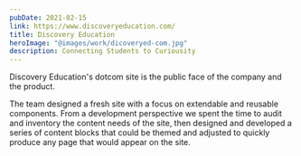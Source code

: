 ```yaml
---
pubDate: 2021-02-15
link: https://www.discoveryeducation.com/
title: Discovery Education
heroImage: "@images/work/dicoveryed-com.jpg"
description: Connecting Students to Curiousity
---
```


Discovery Education's dotcom site is the public face of the company and the product.

The team designed a fresh site with a focus on extendable and reusable components. From a development perspective we spent the time to audit and inventory the content needs of the site, then designed and developed a series of content blocks that could be themed and adjusted to quickly produce any page that would appear on the site.
